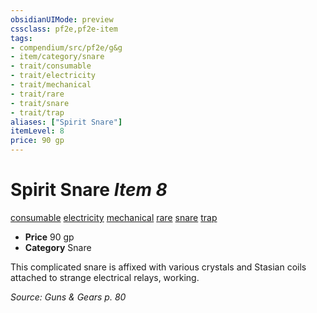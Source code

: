 ```yaml
---
obsidianUIMode: preview
cssclass: pf2e,pf2e-item
tags:
- compendium/src/pf2e/g&g
- item/category/snare
- trait/consumable
- trait/electricity
- trait/mechanical
- trait/rare
- trait/snare
- trait/trap
aliases: ["Spirit Snare"]
itemLevel: 8
price: 90 gp
---
```

# Spirit Snare *Item 8*  
[consumable](../../../rules/traits/consumable.md)  [electricity](../../../rules/traits/electricity.md)  [mechanical](../../../rules/traits/mechanical.md)  [rare](../../../rules/traits/rare.md)  [snare](../../../rules/traits/snare.md)  [trap](../../../rules/traits/trap.md)  

- **Price** 90 gp
- **Category** Snare

This complicated snare is affixed with various crystals and Stasian coils attached to strange electrical relays, working.

*Source: Guns & Gears p. 80*